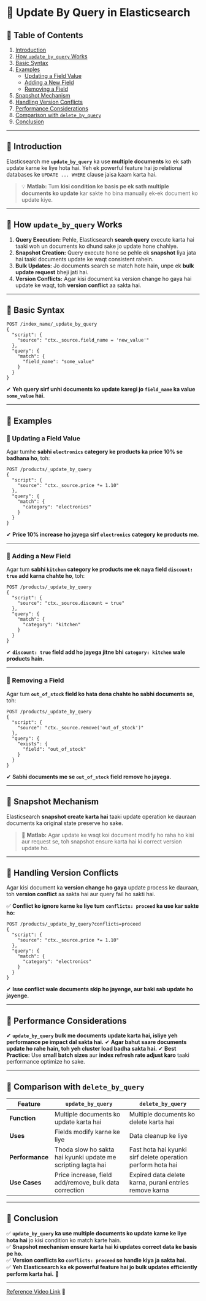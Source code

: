 # **🔹 Update By Query in Elasticsearch**

## 📌 **Table of Contents**
1. [Introduction](#introduction)
2. [How `update_by_query` Works](#how-update_by_query-works)
3. [Basic Syntax](#basic-syntax)
4. [Examples](#examples)
   - [Updating a Field Value](#updating-a-field-value)
   - [Adding a New Field](#adding-a-new-field)
   - [Removing a Field](#removing-a-field)
5. [Snapshot Mechanism](#snapshot-mechanism)
6. [Handling Version Conflicts](#handling-version-conflicts)
7. [Performance Considerations](#performance-considerations)
8. [Comparison with `delete_by_query`](#comparison-with-delete_by_query)
9. [Conclusion](#conclusion)

---

## 🔹 **Introduction**
Elasticsearch me **`update_by_query`** ka use **multiple documents** ko ek sath update karne ke liye hota hai. Yeh ek powerful feature hai jo relational databases ke `UPDATE ... WHERE` clause jaisa kaam karta hai.

> 💡 **Matlab:** Tum **kisi condition ke basis pe ek sath multiple documents ko update** kar sakte ho bina manually ek-ek document ko update kiye.

---

## 🔹 **How `update_by_query` Works**
1. **Query Execution:** Pehle, Elasticsearch **search query** execute karta hai taaki woh un documents ko dhund sake jo update hone chahiye.
2. **Snapshot Creation:** Query execute hone se pehle ek **snapshot** liya jata hai taaki documents update ke waqt consistent rahein.
3. **Bulk Updates:** Jo documents search se match hote hain, unpe ek **bulk update request** bheji jati hai.
4. **Version Conflicts:** Agar kisi document ka version change ho gaya hai update ke waqt, toh **version conflict** aa sakta hai.

---

## 🔹 **Basic Syntax**

```http
POST /index_name/_update_by_query
{
  "script": {
    "source": "ctx._source.field_name = 'new_value'"
  },
  "query": {
    "match": {
      "field_name": "some_value"
    }
  }
}
```
✔ **Yeh query sirf unhi documents ko update karegi jo `field_name` ka value `some_value` hai.**

---

## 🔹 **Examples**

### **🔹 Updating a Field Value**
Agar tumhe **sabhi `electronics` category ke products ka price 10% se badhana ho**, toh:

```http
POST /products/_update_by_query
{
  "script": {
    "source": "ctx._source.price *= 1.10"
  },
  "query": {
    "match": {
      "category": "electronics"
    }
  }
}
```
✔ **Price 10% increase ho jayega sirf `electronics` category ke products me.**

---

### **🔹 Adding a New Field**
Agar tum **sabhi `kitchen` category ke products me ek naya field `discount: true` add karna chahte ho**, toh:

```http
POST /products/_update_by_query
{
  "script": {
    "source": "ctx._source.discount = true"
  },
  "query": {
    "match": {
      "category": "kitchen"
    }
  }
}
```
✔ **`discount: true` field add ho jayega jitne bhi `category: kitchen` wale products hain.**

---

### **🔹 Removing a Field**
Agar tum **`out_of_stock` field ko hata dena chahte ho sabhi documents se**, toh:

```http
POST /products/_update_by_query
{
  "script": {
    "source": "ctx._source.remove('out_of_stock')"
  },
  "query": {
    "exists": {
      "field": "out_of_stock"
    }
  }
}
```
✔ **Sabhi documents me se `out_of_stock` field remove ho jayega.**

---

## 🔹 **Snapshot Mechanism**
Elasticsearch **snapshot create karta hai** taaki update operation ke dauraan documents ka original state preserve ho sake.

> 🛑 **Matlab:** Agar update ke waqt koi document modify ho raha ho kisi aur request se, toh snapshot ensure karta hai ki correct version update ho.

---

## 🔹 **Handling Version Conflicts**
Agar kisi document ka **version change ho gaya** update process ke dauraan, toh **version conflict** aa sakta hai aur query fail ho sakti hai.

✅ **Conflict ko ignore karne ke liye tum `conflicts: proceed` ka use kar sakte ho:**

```http
POST /products/_update_by_query?conflicts=proceed
{
  "script": {
    "source": "ctx._source.price *= 1.10"
  },
  "query": {
    "match": {
      "category": "electronics"
    }
  }
}
```
✔ **Isse conflict wale documents skip ho jayenge, aur baki sab update ho jayenge.**

---

## 🔹 **Performance Considerations**
✔ **`update_by_query` bulk me documents update karta hai, isliye yeh performance pe impact dal sakta hai.**
✔ **Agar bahut saare documents update ho rahe hain, toh yeh cluster load badha sakta hai.**
✔ **Best Practice:** Use **small batch sizes** aur **index refresh rate adjust karo** taaki performance optimize ho sake.

---

## 🔹 **Comparison with `delete_by_query`**
| Feature  | `update_by_query` | `delete_by_query` |
|----------|-----------------|-----------------|
| **Function** | Multiple documents ko update karta hai | Multiple documents ko delete karta hai |
| **Uses** | Fields modify karne ke liye | Data cleanup ke liye |
| **Performance** | Thoda slow ho sakta hai kyunki update me scripting lagta hai | Fast hota hai kyunki sirf delete operation perform hota hai |
| **Use Cases** | Price increase, field add/remove, bulk data correction | Expired data delete karna, purani entries remove karna |

---

## 🔹 **Conclusion**
✅ **`update_by_query` ka use multiple documents ko update karne ke liye hota hai** jo kisi condition ko match karte hain.  
✅ **Snapshot mechanism ensure karta hai ki updates correct data ke basis pe ho.**  
✅ **Version conflicts ko `conflicts: proceed` se handle kiya ja sakta hai.**  
✅ **Yeh Elasticsearch ka ek powerful feature hai jo bulk updates efficiently perform karta hai.** 🚀

---

[Reference Video Link](https://youtu.be/m9nQM6QH4J4?si=K02zOI1ocx0lT2-T) 🎥

